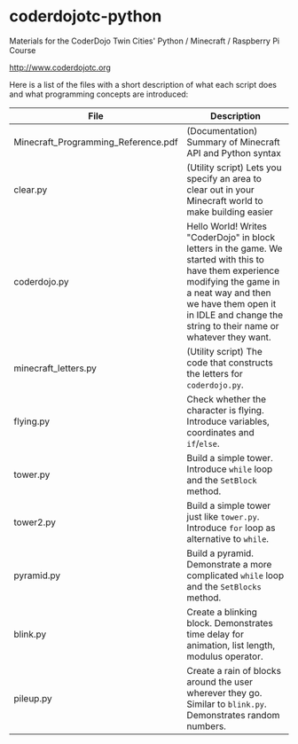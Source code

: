 coderdojotc-python
==================


Materials for the CoderDojo Twin Cities' Python / Minecraft / Raspberry Pi Course

http://www.coderdojotc.org

Here is a list of the files with a short description of what each script does and 
what programming concepts are introduced:


File                                | Description
----------------------------------- | ------------------------------------------
Minecraft_Programming_Reference.pdf | (Documentation)  Summary of Minecraft API and Python syntax
clear.py                            | (Utility script)  Lets you specify an area to clear out in your Minecraft world to make building easier
coderdojo.py                        | Hello World!  Writes "CoderDojo" in block letters in the game. We started with this to have them experience modifying the game in a neat way and then we have them open it in IDLE and change the string to their name or whatever they want.
minecraft_letters.py                | (Utility script) The code that constructs the letters for `coderdojo.py`.
flying.py                           | Check whether the character is flying.  Introduce variables, coordinates and `if`/`else`.
tower.py                            | Build a simple tower.  Introduce `while` loop and the `SetBlock` method.
tower2.py                           | Build a simple tower just like `tower.py`.  Introduce `for` loop as alternative to `while`.
pyramid.py                          | Build a pyramid.  Demonstrate a more complicated `while` loop and the `SetBlocks` method.
blink.py                            | Create a blinking block.  Demonstrates time delay for animation, list length, modulus operator.
pileup.py                           | Create a rain of blocks around the user wherever they go.  Similar to `blink.py`.  Demonstrates random numbers.
